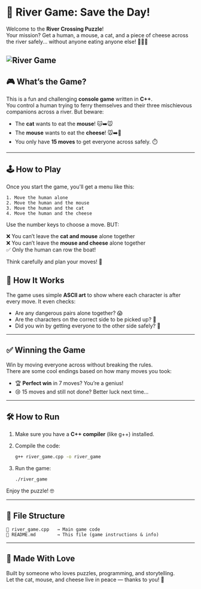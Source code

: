 # 🚤 River Game: Save the Day!

Welcome to the **River Crossing Puzzle**!  
Your mission? Get a human, a mouse, a cat, and a piece of cheese across the river safely... without anyone eating anyone else! 🧀🐭🐱

![River Game]()
---

## 🎮 What’s the Game?

This is a fun and challenging **console game** written in **C++**.  
You control a human trying to ferry themselves and their three mischievous companions across a river. But beware:

- The **cat** wants to eat the **mouse**! 🐱➡️🐭  
- The **mouse** wants to eat the **cheese**! 🐭➡️🧀  
- You only have **15 moves** to get everyone across safely. ⏱️

---

## 🕹️ How to Play

Once you start the game, you'll get a menu like this:

```
1. Move the human alone  
2. Move the human and the mouse  
3. Move the human and the cat  
4. Move the human and the cheese
```

Use the number keys to choose a move. BUT:

❌ You can’t leave the **cat and mouse** alone together  
❌ You can’t leave the **mouse and cheese** alone together  
✅ Only the human can row the boat!

Think carefully and plan your moves! 🧠



## 🧱 How It Works

The game uses simple **ASCII art** to show where each character is after every move. It even checks:

- Are any dangerous pairs alone together? 😱
- Are the characters on the correct side to be picked up? 🚫
- Did you win by getting everyone to the other side safely? 🎉

---

## ✅ Winning the Game

Win by moving everyone across without breaking the rules.  
There are some cool endings based on how many moves you took:

- 🏆 **Perfect win** in 7 moves? You’re a genius!
- 😢 15 moves and still not done? Better luck next time...

---

## 🛠️ How to Run

1. Make sure you have a **C++ compiler** (like g++) installed.
2. Compile the code:

   ```bash
   g++ river_game.cpp -o river_game
   ```

3. Run the game:

   ```bash
   ./river_game
   ```

Enjoy the puzzle! 🤓

---

## 📁 File Structure

```
📄 river_game.cpp   → Main game code  
📄 README.md        → This file (game instructions & info)
```

---

## 🙌 Made With Love

Built by someone who loves puzzles, programming, and storytelling.  
Let the cat, mouse, and cheese live in peace — thanks to you! 💖

